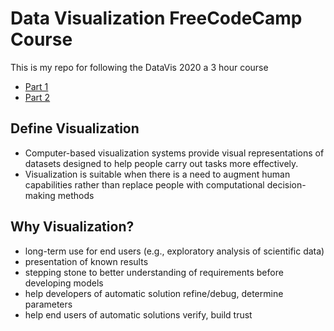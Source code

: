 # Data Visualization FreeCodeCamp Course

This is my repo for following the DataVis 2020 a 3 hour course

- [Part 1](https://www.youtube.com/watch?v=2LhoCfjm8R4)
- [Part 2](https://youtu.be/H2qPeJx1RDI)

## Define Visualization
- Computer-based visualization systems provide visual representations of datasets designed to help people carry out tasks more effectively.
- Visualization is suitable when there is a need to augment human capabilities rather than replace people with computational decision-making methods

## Why Visualization?
- long-term use for end users (e.g., exploratory analysis of scientific data)
- presentation of known results
- stepping stone to better understanding of requirements before developing models
- help developers of automatic solution refine/debug, determine parameters
- help end users of automatic solutions verify, build trust

